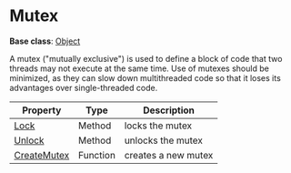 # Mutex

**Base class**: [Object](Object.md)

A mutex ("mutually exclusive") is used to define a block of code that two threads may not execute at the same time. Use of mutexes should be minimized, as they can slow down multithreaded code so that it loses its advantages over single-threaded code.

| Property | Type | Description |
| - | - | - |
| [Lock](Mutex_Lock.md) | Method | locks the mutex |
| [Unlock](Mutex_Unlock.md) | Method | unlocks the mutex |
| [CreateMutex](CreateMutex.md) | Function | creates a new mutex |